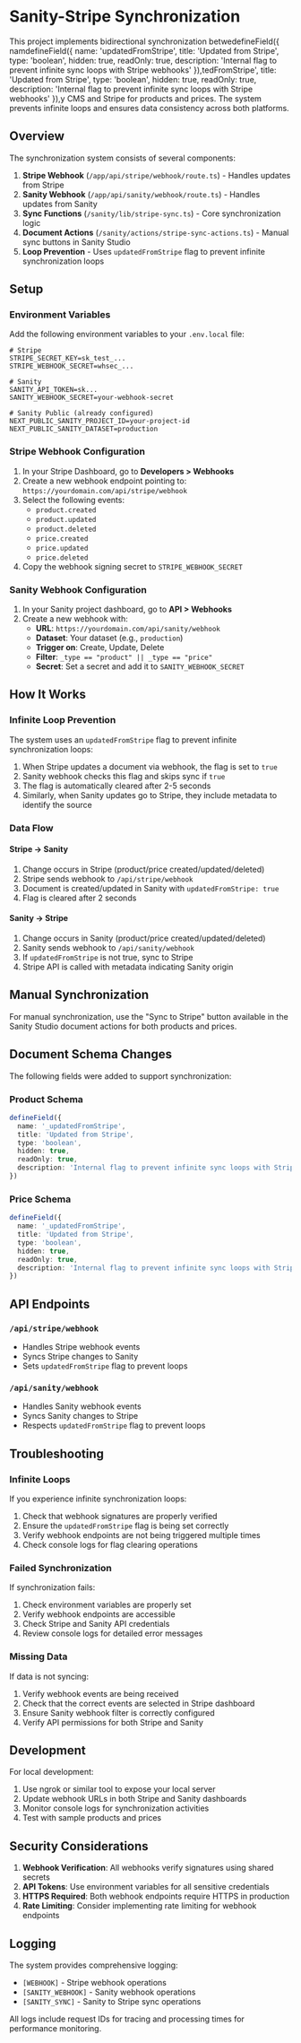 # Sanity-Stripe Synchronization

This project implements bidirectional synchronization betwedefineField({
  namdefineField({
  name: 'updatedFromStripe', 
  title: 'Updated from Stripe',
  type: 'boolean',
  hidden: true,
  readOnly: true,
  description: 'Internal flag to prevent infinite sync loops with Stripe webhooks'
}),tedFromStripe',
  title: 'Updated from Stripe',
  type: 'boolean',
  hidden: true,
  readOnly: true,
  description: 'Internal flag to prevent infinite sync loops with Stripe webhooks'
}),y CMS and Stripe for products and prices. The system prevents infinite loops and ensures data consistency across both platforms.

## Overview

The synchronization system consists of several components:

1. **Stripe Webhook** (`/app/api/stripe/webhook/route.ts`) - Handles updates from Stripe
2. **Sanity Webhook** (`/app/api/sanity/webhook/route.ts`) - Handles updates from Sanity
3. **Sync Functions** (`/sanity/lib/stripe-sync.ts`) - Core synchronization logic
4. **Document Actions** (`/sanity/actions/stripe-sync-actions.ts`) - Manual sync buttons in Sanity Studio
5. **Loop Prevention** - Uses `updatedFromStripe` flag to prevent infinite synchronization loops

## Setup

### Environment Variables

Add the following environment variables to your `.env.local` file:

```env
# Stripe
STRIPE_SECRET_KEY=sk_test_...
STRIPE_WEBHOOK_SECRET=whsec_...

# Sanity
SANITY_API_TOKEN=sk...
SANITY_WEBHOOK_SECRET=your-webhook-secret

# Sanity Public (already configured)
NEXT_PUBLIC_SANITY_PROJECT_ID=your-project-id
NEXT_PUBLIC_SANITY_DATASET=production
```

### Stripe Webhook Configuration

1. In your Stripe Dashboard, go to **Developers > Webhooks**
2. Create a new webhook endpoint pointing to: `https://yourdomain.com/api/stripe/webhook`
3. Select the following events:
   - `product.created`
   - `product.updated` 
   - `product.deleted`
   - `price.created`
   - `price.updated`
   - `price.deleted`
4. Copy the webhook signing secret to `STRIPE_WEBHOOK_SECRET`

### Sanity Webhook Configuration

1. In your Sanity project dashboard, go to **API > Webhooks**
2. Create a new webhook with:
   - **URL**: `https://yourdomain.com/api/sanity/webhook`
   - **Dataset**: Your dataset (e.g., `production`)
   - **Trigger on**: Create, Update, Delete
   - **Filter**: `_type == "product" || _type == "price"`
   - **Secret**: Set a secret and add it to `SANITY_WEBHOOK_SECRET`

## How It Works

### Infinite Loop Prevention

The system uses an `updatedFromStripe` flag to prevent infinite synchronization loops:

1. When Stripe updates a document via webhook, the flag is set to `true`
2. Sanity webhook checks this flag and skips sync if `true`
3. The flag is automatically cleared after 2-5 seconds
4. Similarly, when Sanity updates go to Stripe, they include metadata to identify the source

### Data Flow

#### Stripe → Sanity
1. Change occurs in Stripe (product/price created/updated/deleted)
2. Stripe sends webhook to `/api/stripe/webhook`
3. Document is created/updated in Sanity with `updatedFromStripe: true`
4. Flag is cleared after 2 seconds

#### Sanity → Stripe
1. Change occurs in Sanity (product/price created/updated/deleted)
2. Sanity sends webhook to `/api/sanity/webhook`
3. If `updatedFromStripe` is not true, sync to Stripe
4. Stripe API is called with metadata indicating Sanity origin

## Manual Synchronization

For manual synchronization, use the "Sync to Stripe" button available in the Sanity Studio document actions for both products and prices.

## Document Schema Changes

The following fields were added to support synchronization:

### Product Schema
```typescript
defineField({
  name: '_updatedFromStripe',
  title: 'Updated from Stripe',
  type: 'boolean',
  hidden: true,
  readOnly: true,
  description: 'Internal flag to prevent infinite sync loops with Stripe webhooks'
})
```

### Price Schema
```typescript
defineField({
  name: '_updatedFromStripe', 
  title: 'Updated from Stripe',
  type: 'boolean',
  hidden: true,
  readOnly: true,
  description: 'Internal flag to prevent infinite sync loops with Stripe webhooks'
})
```

## API Endpoints

### `/api/stripe/webhook`
- Handles Stripe webhook events
- Syncs Stripe changes to Sanity
- Sets `updatedFromStripe` flag to prevent loops

### `/api/sanity/webhook`
- Handles Sanity webhook events
- Syncs Sanity changes to Stripe
- Respects `updatedFromStripe` flag to prevent loops

## Troubleshooting

### Infinite Loops
If you experience infinite synchronization loops:
1. Check that webhook signatures are properly verified
2. Ensure the `updatedFromStripe` flag is being set correctly
3. Verify webhook endpoints are not being triggered multiple times
4. Check console logs for flag clearing operations

### Failed Synchronization
If synchronization fails:
1. Check environment variables are properly set
2. Verify webhook endpoints are accessible
3. Check Stripe and Sanity API credentials
4. Review console logs for detailed error messages

### Missing Data
If data is not syncing:
1. Verify webhook events are being received
2. Check that the correct events are selected in Stripe dashboard
3. Ensure Sanity webhook filter is correctly configured
4. Verify API permissions for both Stripe and Sanity

## Development

For local development:
1. Use ngrok or similar tool to expose your local server
2. Update webhook URLs in both Stripe and Sanity dashboards
3. Monitor console logs for synchronization activities
4. Test with sample products and prices

## Security Considerations

1. **Webhook Verification**: All webhooks verify signatures using shared secrets
2. **API Tokens**: Use environment variables for all sensitive credentials
3. **HTTPS Required**: Both webhook endpoints require HTTPS in production
4. **Rate Limiting**: Consider implementing rate limiting for webhook endpoints

## Logging

The system provides comprehensive logging:
- `[WEBHOOK]` - Stripe webhook operations
- `[SANITY_WEBHOOK]` - Sanity webhook operations  
- `[SANITY_SYNC]` - Sanity to Stripe sync operations

All logs include request IDs for tracing and processing times for performance monitoring.